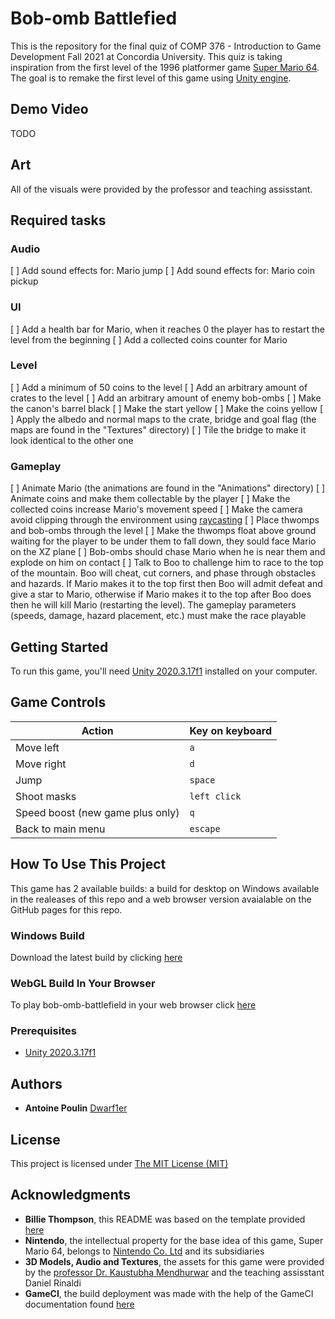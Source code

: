 # Bob-omb Battlefied
This is the repository for the final quiz of COMP 376 - Introduction to Game Development Fall 2021 at Concordia University. This quiz is taking inspiration from the first level of the 1996 platformer game [Super Mario 64](https://en.wikipedia.org/wiki/Super_Mario_64). The goal is to remake the first level of this game using [Unity engine](https://unity.com/).

## Demo Video

TODO

## Art

All of the visuals were provided by the professor and teaching assisstant.

## Required tasks

### Audio

[ ] Add sound effects for: Mario jump
[ ] Add sound effects for: Mario coin pickup

### UI

[ ] Add a health bar for Mario, when it reaches 0 the player has to restart the level from the beginning
[ ] Add a collected coins counter for Mario

### Level

[ ] Add a minimum of 50 coins to the level
[ ] Add an arbitrary amount of crates to the level
[ ] Add an arbitrary amount of enemy bob-ombs
[ ] Make the canon's barrel black
[ ] Make the start yellow
[ ] Make the coins yellow
[ ] Apply the albedo and normal maps to the crate, bridge and goal flag (the maps are found in the "Textures" directory)
[ ] Tile the bridge to make it look identical to the other one

### Gameplay

[ ] Animate Mario (the animations are found in the "Animations" directory)
[ ] Animate coins and make them collectable by the player
[ ] Make the collected coins increase Mario's movement speed
[ ] Make the camera avoid clipping through the environment using [raycasting](https://docs.unity3d.com/ScriptReference/Physics.Raycast.html)
[ ] Place thwomps and bob-ombs through the level
[ ] Make the thwomps float above ground waiting for the player to be under them to fall down, they sould face Mario on the XZ plane
[ ] Bob-ombs should chase Mario when he is near them and explode on him on contact
[ ] Talk to Boo to challenge him to race to the top of the mountain. Boo will cheat, cut corners, and phase through obstacles and hazards. If Mario makes it to the top first then Boo will admit defeat and give a star to Mario, otherwise if Mario makes it to the top after Boo does then he will kill Mario (restarting the level). The gameplay parameters (speeds, damage, hazard placement, etc.) must make the race playable

## Getting Started

To run this game, you'll need [Unity 2020.3.17f1](https://unity3d.com/get-unity/download?thank-you=update&download_nid=65098&os=Win) installed on your computer.

## Game Controls

Action | Key on keyboard
--- | --- 
Move left | `a`
Move right | `d` 
Jump | `space`
Shoot masks | `left click`
Speed boost (new game plus only) | `q`
Back to main menu | `escape`

## How To Use This Project

This game has 2 available builds: a build for desktop on Windows available in the realeases of this repo and a web browser version avaialable on the GitHub pages for this repo.

### Windows Build

Download the latest build by clicking [here](https://github.com/Dwarf1er/COVIDBoy/releases/)

### WebGL Build In Your Browser

To play bob-omb-battlefield in your web browser click [here](https://dwarf1er.github.io/bob-omb-battlefield/)

### Prerequisites
 
- [Unity 2020.3.17f1](https://unity3d.com/get-unity/download?thank-you=update&download_nid=65098&os=Win)

## Authors

  - **Antoine Poulin**
    [Dwarf1er](https://github.com/Dwarf1er)

## License

This project is licensed under [The MIT License (MIT)](LICENSE)

## Acknowledgments

  - **Billie Thompson**, this README was based on the template provided [here](https://github.com/PurpleBooth/a-good-readme-template)
  - **Nintendo**, the intellectual property for the base idea of this game, Super Mario 64, belongs to [Nintendo Co. Ltd](https://www.nintendo.com/) and its subsidiaries
  - **3D Models, Audio and Textures**, the assets for this game were provided by the [professor Dr. Kaustubha Mendhurwar](https://www.concordia.ca/ginacody/computer-science-software-eng/faculty.html?fpid=kaustubhaashok-mendhurwar) and the teaching assisstant Daniel Rinaldi
  - **GameCI**, the build deployment was made with the help of the GameCI documentation found [here](https://github.com/game-ci/documentation)
